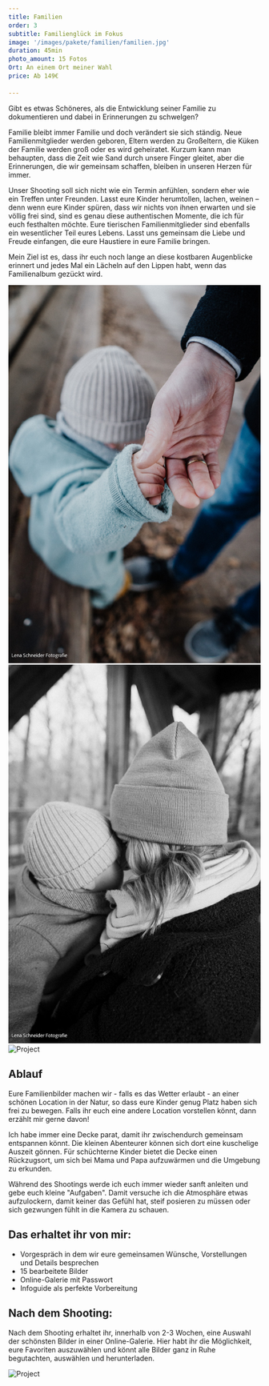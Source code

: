 ```yaml
---
title: Familien
order: 3
subtitle: Familienglück im Fokus
image: '/images/pakete/familien/familien.jpg'
duration: 45min
photo_amount: 15 Fotos
Ort: An einem Ort meiner Wahl 
price: Ab 149€

---
```


Gibt es etwas Schöneres, als die Entwicklung seiner Familie zu dokumentieren und dabei in Erinnerungen zu schwelgen? 

Familie bleibt immer Familie und doch verändert sie sich ständig. Neue Familienmitglieder werden geboren, Eltern werden zu Großeltern, die Küken der Familie werden groß oder es wird geheiratet. 
Kurzum kann man behaupten, dass die Zeit wie Sand durch unsere Finger gleitet, aber die Erinnerungen, die wir gemeinsam schaffen, bleiben in unseren Herzen für immer. 

Unser Shooting soll sich nicht wie ein Termin anfühlen, sondern eher wie ein Treffen unter Freunden. Lasst eure Kinder herumtollen, lachen, weinen – denn wenn eure Kinder spüren, dass wir nichts von ihnen erwarten und sie völlig frei sind, sind es genau diese authentischen Momente, die ich für euch festhalten möchte. 
Eure tierischen Familienmitglieder sind ebenfalls ein wesentlicher Teil eures Lebens. Lasst uns gemeinsam die Liebe und Freude einfangen, die eure Haustiere in eure Familie bringen. 

Mein Ziel ist es, dass ihr euch noch lange an diese kostbaren Augenblicke erinnert und jedes Mal ein Lächeln auf den Lippen habt, wenn das Familienalbum gezückt wird.



<div class="gallery-box">
  <div class="gallery">
    <img src="/images/pakete/familien/galerie-2.jpg" loading="lazy" alt="Project">
    <img src="/images/pakete/familien/galerie-1.jpg" loading="lazy" alt="Project">
    <img src="/images/pakete/familien/galerie-3.jpg" loading="lazy" alt="Project">
  </div>

</div>

## Ablauf 

Eure Familienbilder machen wir - falls es das Wetter erlaubt - an einer schönen Location in der Natur, so dass eure Kinder genug Platz haben sich frei zu bewegen. Falls ihr euch eine andere Location vorstellen könnt, dann erzählt mir gerne davon! 

Ich habe immer eine Decke parat, damit ihr zwischendurch gemeinsam entspannen könnt. Die kleinen Abenteurer können sich dort eine kuschelige Auszeit gönnen. Für schüchterne Kinder bietet die Decke einen Rückzugsort, um sich bei Mama und Papa aufzuwärmen und die Umgebung zu erkunden. 

Während des Shootings werde ich euch immer wieder sanft anleiten und gebe euch kleine "Aufgaben". Damit versuche ich die Atmosphäre etwas aufzulockern, damit keiner das Gefühl hat, steif posieren zu müssen oder sich gezwungen fühlt in die Kamera zu schauen. 

## Das erhaltet ihr von mir: 

- Vorgespräch in dem wir eure gemeinsamen Wünsche, Vorstellungen und Details besprechen
- 15 bearbeitete Bilder
- Online-Galerie mit Passwort 
- Infoguide als perfekte Vorbereitung

## Nach dem Shooting: 

Nach dem Shooting erhaltet ihr, innerhalb von 2-3 Wochen, eine Auswahl der schönsten Bilder in einer Online-Galerie. Hier habt ihr die Möglichkeit, eure Favoriten auszuwählen und könnt alle Bilder ganz in Ruhe begutachten, auswählen und herunterladen. 



<div class="gallery-box">
  <div class="gallery">
    <img src="/images/pakete/familien/galerie-4.jpg" loading="lazy" alt="Project">

  </div>
</div>



